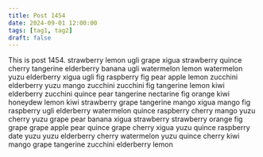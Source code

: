 ```yaml
---
title: Post 1454
date: 2024-09-01 12:00:00
tags: [tag1, tag2]
draft: false
---
```

This is post 1454.
strawberry
lemon
ugli
grape
xigua
strawberry
quince
cherry
tangerine
elderberry
banana
ugli
watermelon
lemon
watermelon
yuzu
elderberry
xigua
ugli
fig
raspberry
fig
pear
apple
lemon
zucchini
elderberry
yuzu
mango
zucchini
zucchini
fig
tangerine
lemon
kiwi
elderberry
zucchini
quince
pear
tangerine
nectarine
fig
orange
kiwi
honeydew
lemon
kiwi
strawberry
grape
tangerine
mango
xigua
mango
fig
raspberry
ugli
elderberry
watermelon
quince
raspberry
cherry
mango
yuzu
cherry
yuzu
grape
pear
banana
xigua
strawberry
strawberry
orange
fig
grape
grape
apple
pear
quince
grape
cherry
xigua
yuzu
quince
raspberry
date
yuzu
yuzu
elderberry
cherry
watermelon
yuzu
quince
cherry
kiwi
mango
grape
tangerine
zucchini
elderberry
lemon
